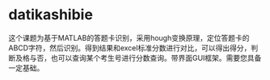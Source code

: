 # datikashibie
这个课题为基于MATLAB的答题卡识别，采用hough变换原理，定位答题卡的ABCD字符，然后识别。得到结果和excel标准分数进行对比，可以得出得分，判断及格与否，也可以查询某个考生号进行分数查询。带界面GUI框架。需要您具备一定基础。
